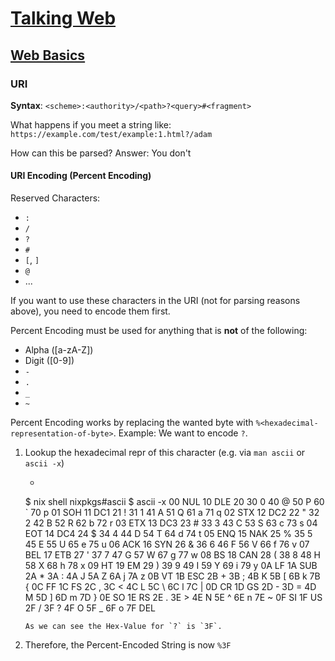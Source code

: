 # [Talking Web](https://pwn.college/cse365-f2023/talking-web)

## [Web Basics](https://youtu.be/17zJ91OdwCM)

### URI
**Syntax**: `<scheme>:<authority>/<path>?<query>#<fragment>`

What happens if you meet a string like:
`https://example.com/test/example:1.html?/adam`

How can this be parsed? Answer: You don't

#### URI Encoding (Percent Encoding)
Reserved Characters:
- `:`
- `/`
- `?`
- `#`
- `[`, `]`
- `@`
- ...

If you want to use these characters in the URI (not for parsing reasons above), you need to encode them first.


Percent Encoding must be used for anything that is **not** of the following:
- Alpha ([a-zA-Z])
- Digit ([0-9])
- `-`
- `.`
- `_`
- `~`

Percent Encoding works by replacing the wanted byte with `%<hexadecimal-representation-of-byte>`.
Example: We want to encode `?`.
1. Lookup the hexadecimal repr of this character (e.g. via `man ascii` or `ascii -x`)
    -   ```
    $ nix shell nixpkgs#ascii
    $ ascii -x
       00 NUL    10 DLE    20      30 0    40 @    50 P    60 `    70 p 
       01 SOH    11 DC1    21 !    31 1    41 A    51 Q    61 a    71 q 
       02 STX    12 DC2    22 "    32 2    42 B    52 R    62 b    72 r 
       03 ETX    13 DC3    23 #    33 3    43 C    53 S    63 c    73 s 
       04 EOT    14 DC4    24 $    34 4    44 D    54 T    64 d    74 t 
       05 ENQ    15 NAK    25 %    35 5    45 E    55 U    65 e    75 u 
       06 ACK    16 SYN    26 &    36 6    46 F    56 V    66 f    76 v 
       07 BEL    17 ETB    27 '    37 7    47 G    57 W    67 g    77 w 
       08 BS     18 CAN    28 (    38 8    48 H    58 X    68 h    78 x 
       09 HT     19 EM     29 )    39 9    49 I    59 Y    69 i    79 y 
       0A LF     1A SUB    2A *    3A :    4A J    5A Z    6A j    7A z 
       0B VT     1B ESC    2B +    3B ;    4B K    5B [    6B k    7B { 
       0C FF     1C FS     2C ,    3C <    4C L    5C \    6C l    7C | 
       0D CR     1D GS     2D -    3D =    4D M    5D ]    6D m    7D } 
       0E SO     1E RS     2E .    3E >    4E N    5E ^    6E n    7E ~ 
       0F SI     1F US     2F /    3F ?    4F O    5F _    6F o    7F DEL 
    ```
    As we can see the Hex-Value for `?` is `3F`.
2. Therefore, the Percent-Encoded String is now `%3F`



